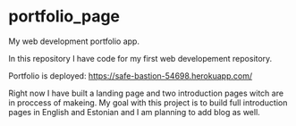 # portfolio_page
My web development portfolio app.

In this repository I have code for my first web developement repository.

Portfolio is deployed: https://safe-bastion-54698.herokuapp.com/

Right now I have built a landing page and two introduction pages witch are in proccess of makeing. My goal with this project 
is to build full introduction pages in English and Estonian and I am planning to add blog as well.
